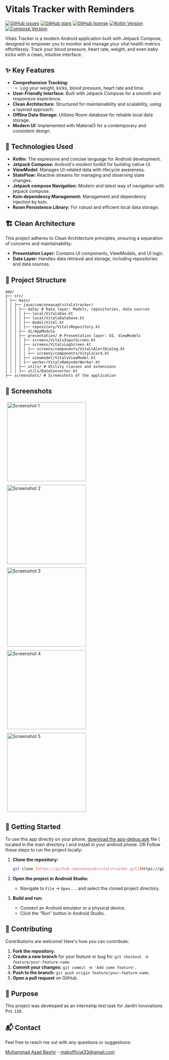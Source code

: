 # Vitals Tracker with Reminders

[![GitHub issues](https://img.shields.io/github/issues/oneasad/vitalstracker)](https://github.com/oneasad/vitalstracker/issues)
[![GitHub stars](https://img.shields.io/github/stars/oneasad/vitalstracker)](https://github.com/oneasad/vitalstracker/stargazers)
[![GitHub license](https://img.shields.io/github/license/oneasad/vitalstracker)](https://github.com/oneasad/vitalstracker/blob/main/LICENSE)
[![Kotlin Version](https://img.shields.io/badge/Kotlin-1.9.0%2B-blueviolet)](https://kotlinlang.org/)
[![Compose Version](https://img.shields.io/badge/Jetpack%20Compose-latest-brightgreen)](https://developer.android.com/jetpack/compose)

Vitals Tracker is a modern Android application built with Jetpack Compose, designed to empower you to monitor and manage your vital health metrics effortlessly. Track your blood pressure, heart rate, weight, and even baby kicks with a clean, intuitive interface.

## ✨ Key Features

- **Comprehensive Tracking:**
  - Log your weight, kicks, blood pressure, heart rate and time.
- **User-Friendly Interface:** Built with Jetpack Compose for a smooth and responsive experience.
- **Clean Architecture:** Structured for maintainability and scalability, using a layered approach.
- **Offline Data Storage:** Utilizes Room database for reliable local data storage.
- **Modern UI:** Implemented with Material3 for a contemporary and consistent design.

## 🚀 Technologies Used

- **Kotlin:** The expressive and concise language for Android development.
- **Jetpack Compose:** Android's modern toolkit for building native UI.
- **ViewModel:** Manages UI-related data with lifecycle awareness.
- **StateFlow:** Reactive streams for managing and observing state changes.
- **Jetpack compose Navigation:** Modern and latest way of navigation with jetpack compose.
- **Koin dependency Management:** Management and dependency injection by koin.
- **Room Persistence Library:** For robust and efficient local data storage.

## 🏗️ Clean Architecture

This project adheres to Clean Architecture principles, ensuring a separation of concerns and maintainability:

- **Presentation Layer:** Contains UI components, ViewModels, and UI logic.
- **Data Layer:** Handles data retrieval and storage, including repositories and data sources.

## 📂 Project Structure

```
app/
├── src/
│ ├── main/
│ │ ├── java/com/oneasad/vitalstracker/
│ │ │ ├── data/ # Data layer: Models, repositories, data sources
│ │ │ │ ├── local/VitalsDao.kt
│ │ │ │ ├── local/VitalsDatabase.kt
│ │ │ │ ├── model/Vital.kt
│ │ │ │ ├── repository/VitalsRepository.kt
│ │ │ ├── di/AppModule
│ │ │ ├── presentation/ # Presentation layer: UI, ViewModels
│ │ │ │ ├── screens/VitalsInputScreen.kt
│ │ │ │ ├── screens/VitalsLogScreen.kt
│ │ │ │ | ├── screens/components/VitalsAlertDialog.kt
│ │ │ │ | ├── screens/components/VitalsCard.kt
│ │ │ │ ├── viewmodel/VitalsViewModel.kt
│ │ │ │ ├── worker/VitalsReminderWorker.kt
│ │ │ ├── utils/ # Utility classes and extensions
│ │ │ ├── utils/DateConverter.kt
├── screenshots/ # Screenshots of the application

```

## 📸 Screenshots

<img src="screenshots/screenshot1.jpg" width="250" alt="Screenshot 1" style="border: 1px solid #ddd; margin: 5px;"/>
<img src="screenshots/screenshot2.jpg" width="250" alt="Screenshot 2" style="border: 1px solid #ddd; margin: 5px;"/>
<img src="screenshots/screenshot3.jpg" width="250" alt="Screenshot 3" style="border: 1px solid #ddd; margin: 5px;"/>
<img src="screenshots/screenshot4.jpg" width="250" alt="Screenshot 4" style="border: 1px solid #ddd; margin: 5px;"/>
<img src="screenshots/screenshot5.jpg" width="250" alt="Screenshot 5" style="border: 1px solid #ddd; margin: 5px;"/>

## 🏁 Getting Started

To use this app directly on your phone, [download the app-debug.apk](app-debug.apk) file ( located in the main directory ) and install in your android phone.
OR
Follow these steps to run the project locally:

1.  **Clone the repository:**

    ```bash
    git clone [https://github.com/oneasad/vitalstracker.git](https://github.com/oneasad/vitalstracker.git)
    ```

2.  **Open the project in Android Studio:**

    - Navigate to `File` -> `Open...` and select the cloned project directory.

3.  **Build and run:**
    - Connect an Android emulator or a physical device.
    - Click the "Run" button in Android Studio.

## 🤝 Contributing

Contributions are welcome! Here's how you can contribute:

1.  **Fork the repository.**
2.  **Create a new branch** for your feature or bug fix: `git checkout -b feature/your-feature-name`.
3.  **Commit your changes:** `git commit -m 'Add some feature'`.
4.  **Push to the branch:** `git push origin feature/your-feature-name`.
5.  **Open a pull request** on GitHub.

## 📝 Purpose

This project was developed as an internship test task for Janitri Innovations Pvt. Ltd.

## 📬 Contact

Feel free to reach me out with any questions or suggestions:

[Muhammad Asad Bashir](https://www.linkedin.com/in/oneasad) - mabofficial33@gmail.com
